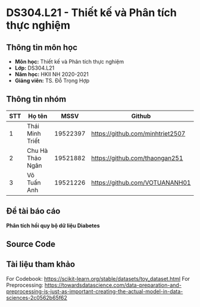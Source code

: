 # DS304.L21 - Thiết kế và Phân tích thực nghiệm

## Thông tin môn học
* **Môn học:** Thiết kế và Phân tích thực nghiệm
* **Lớp:** DS304.L21
* **Năm học:** HKII NH 2020-2021
* **Giảng viên:** TS. Đỗ Trọng Hợp

## Thông tin nhóm
STT | Họ tên | MSSV | Github
--- | -------|------|--------
1 | Thái Minh Triết | 19522397 | https://github.com/minhtriet2507
2 | Chu Hà Thảo Ngân | 19521882 | https://github.com/thaongan251
3 | Võ Tuấn Anh | 19521226 | https://github.com/VOTUANANH01

## Đề tài báo cáo
**Phân tích hồi quy bộ dữ liệu Diabetes**

## Source Code

## Tài liệu tham khảo
For Codebook: https://scikit-learn.org/stable/datasets/toy_dataset.html
For Preprocessing: https://towardsdatascience.com/data-preparation-and-preprocessing-is-just-as-important-creating-the-actual-model-in-data-sciences-2c0562b65f62
